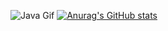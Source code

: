 
![Java Gif](https://user-images.githubusercontent.com/45304978/197178414-391a5285-2ea4-46ed-b6d9-58dfd9789fd1.gif)
[![Anurag's GitHub stats](https://github-readme-stats.vercel.app/api?username=Redeem-Grimm-Satoshi&show_icons=true)](https://github.com/anuraghazra/github-readme-stats)


<!---
Redeem-Grimm-Satoshi/Redeem-Grimm-Satoshi is a ✨ special ✨ repository because its `README.md` (this file) appears on your GitHub profile.
You can click the Preview link to take a look at your changes.
--->
